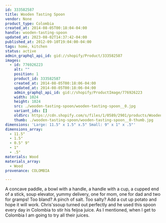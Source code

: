 ```yaml
---
id: 333582587
title: Wooden Tasting Spoon
vendor: None
product_type: Colombia
created_at: 2014-08-05T00:18:04-04:00
handle: wooden-tasting-spoon
updated_at: 2023-08-02T14:37:42-04:00
published_at: 2012-09-10T19:04:00-04:00
tags: home, kitchen
status: active
admin_graphql_api_id: gid://shopify/Product/333582587
images:
  - id: 776926223
    alt: ""
    position: 1
    product_id: 333582587
    created_at: 2014-08-05T00:18:06-04:00
    updated_at: 2014-08-05T00:18:06-04:00
    admin_graphql_api_id: gid://shopify/ProductImage/776926223
    width: 1024
    height: 1024
    src: ./wooden-tasting-spoon/wooden-tasting-spoon__0.jpg
    variant_ids: []
    oldSrc: https://cdn.shopify.com/s/files/1/0589/2901/products/Wooden_Tasting_Spoons_Small.jpeg?v=1407212286
    thumb: ./wooden-tasting-spoon/wooden-tasting-spoon__0-thumb.jpg
dimensions: 'Large: 11.5" x 1.5" x.5" Small: 9" x 1" x .5"'
dimensions_array:
  - 11.5"
  - 1.5"
  - 0.5" 9"
  - 1"
  - .5"
materials: Wood
materials_array:
  - Wood
provenance: COLOMBIA

---
```


A concave paddle, a bowl with a handle, a handle with a cup, a cupped end of a stick, soup elevator, yummy delivery, one for mom, one for dad and two for gramps! Too bland? A pinch of salt. Too salty? Add a cut up potato and hope it will work. Chris'ssoup turned out perfectly and he used this spoon every day in Colombia to stir his feijoa juice. As I mentioned, when I get to Colombia I am going to try all their juices.